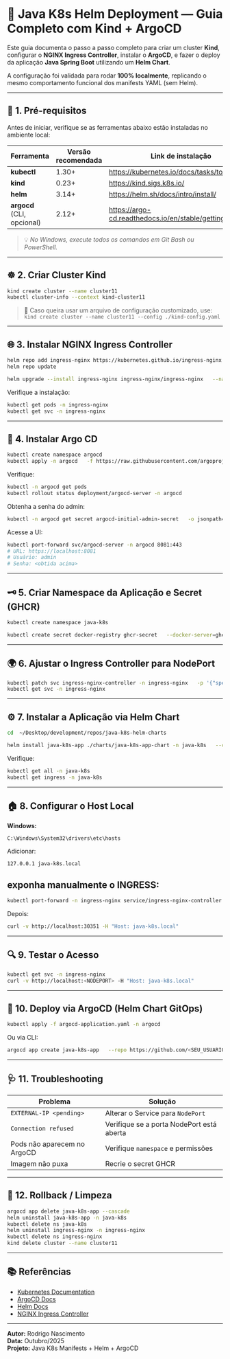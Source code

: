 
# 🚀 Java K8s Helm Deployment — Guia Completo com Kind + ArgoCD

Este guia documenta o passo a passo completo para criar um cluster **Kind**, configurar o **NGINX Ingress Controller**, instalar o **ArgoCD**, e fazer o deploy da aplicação **Java Spring Boot** utilizando um **Helm Chart**.

A configuração foi validada para rodar **100% localmente**, replicando o mesmo comportamento funcional dos manifests YAML (sem Helm).

---

## 🧱 1. Pré-requisitos

Antes de iniciar, verifique se as ferramentas abaixo estão instaladas no ambiente local:

| Ferramenta | Versão recomendada | Link de instalação |
|-------------|--------------------|--------------------|
| **kubectl** | 1.30+ | https://kubernetes.io/docs/tasks/tools/ |
| **kind** | 0.23+ | https://kind.sigs.k8s.io/ |
| **helm** | 3.14+ | https://helm.sh/docs/intro/install/ |
| **argocd** (CLI, opcional) | 2.12+ | https://argo-cd.readthedocs.io/en/stable/getting_started/ |

> 💡 *No Windows, execute todos os comandos em Git Bash ou PowerShell.*

---

## ☸️ 2. Criar Cluster Kind

```bash
kind create cluster --name cluster11
kubectl cluster-info --context kind-cluster11
```

> 🔹 Caso queira usar um arquivo de configuração customizado, use:  
> `kind create cluster --name cluster11 --config ./kind-config.yaml`

---

## 🌐 3. Instalar NGINX Ingress Controller

```bash
helm repo add ingress-nginx https://kubernetes.github.io/ingress-nginx
helm repo update

helm upgrade --install ingress-nginx ingress-nginx/ingress-nginx   --namespace ingress-nginx   --create-namespace
```

Verifique a instalação:
```bash
kubectl get pods -n ingress-nginx
kubectl get svc -n ingress-nginx
```

---

## 🔄 4. Instalar Argo CD

```bash
kubectl create namespace argocd
kubectl apply -n argocd   -f https://raw.githubusercontent.com/argoproj/argo-cd/stable/manifests/install.yaml
```

Verifique:
```bash
kubectl -n argocd get pods
kubectl rollout status deployment/argocd-server -n argocd
```

Obtenha a senha do admin:
```bash
kubectl -n argocd get secret argocd-initial-admin-secret   -o jsonpath="{.data.password}" | base64 -d; echo
```

Acesse a UI:
```bash
kubectl port-forward svc/argocd-server -n argocd 8081:443
# URL: https://localhost:8081
# Usuário: admin
# Senha: <obtida acima>
```

---

## 🗝️ 5. Criar Namespace da Aplicação e Secret (GHCR)

```bash
kubectl create namespace java-k8s

kubectl create secret docker-registry ghcr-secret   --docker-server=ghcr.io   --docker-username="<GHCR_USER>"   --docker-password="<GHCR_TOKEN>"   --docker-email="<EMAIL>"   -n java-k8s

```

---

## 🌍 6. Ajustar o Ingress Controller para NodePort

```bash
kubectl patch svc ingress-nginx-controller -n ingress-nginx   -p '{"spec": {"type": "NodePort"}}'
kubectl get svc -n ingress-nginx
```

---

## ⚙️ 7. Instalar a Aplicação via Helm Chart

```bash
cd  ~/Desktop/development/repos/java-k8s-helm-charts

helm install java-k8s-app ./charts/java-k8s-app-chart -n java-k8s   --create-namespace   --wait
```

Verifique:
```bash
kubectl get all -n java-k8s
kubectl get ingress -n java-k8s
```
   
---

## 🏠 8. Configurar o Host Local

**Windows:**
```
C:\Windows\System32\drivers\etc\hosts
```
Adicionar:
```
127.0.0.1 java-k8s.local
```

## exponha manualmente o INGRESS:
```bash
kubectl port-forward -n ingress-nginx service/ingress-nginx-controller 30351:80
```


Depois:
```bash
curl -v http://localhost:30351 -H "Host: java-k8s.local"
```

---

## 🔍 9. Testar o Acesso

```bash
kubectl get svc -n ingress-nginx
curl -v http://localhost:<NODEPORT> -H "Host: java-k8s.local"
```

---

## 🧩 10. Deploy via ArgoCD (Helm Chart GitOps)

```bash
kubectl apply -f argocd-application.yaml -n argocd
```

Ou via CLI:
```bash
argocd app create java-k8s-app   --repo https://github.com/<SEU_USUARIO>/java-k8s-manifests.git   --path charts/java-k8s-app-chart   --dest-server https://kubernetes.default.svc   --dest-namespace java-k8s   --project default   --helm-release-name java-k8s-app   --sync-policy automated
```

---

## 🩺 11. Troubleshooting

| Problema | Solução |
|-----------|----------|
| `EXTERNAL-IP <pending>` | Alterar o Service para `NodePort` |
| `Connection refused` | Verifique se a porta NodePort está aberta |
| Pods não aparecem no ArgoCD | Verifique `namespace` e permissões |
| Imagem não puxa | Recrie o secret GHCR |

---

## 🧹 12. Rollback / Limpeza

```bash
argocd app delete java-k8s-app --cascade
helm uninstall java-k8s-app -n java-k8s
kubectl delete ns java-k8s
helm uninstall ingress-nginx -n ingress-nginx
kubectl delete ns ingress-nginx
kind delete cluster --name cluster11
```

---

## 📚 Referências

- [Kubernetes Documentation](https://kubernetes.io/docs/)
- [ArgoCD Docs](https://argo-cd.readthedocs.io/en/stable/)
- [Helm Docs](https://helm.sh/docs/)
- [NGINX Ingress Controller](https://kubernetes.github.io/ingress-nginx/)

---

**Autor:** Rodrigo Nascimento  
**Data:** Outubro/2025  
**Projeto:** Java K8s Manifests + Helm + ArgoCD

